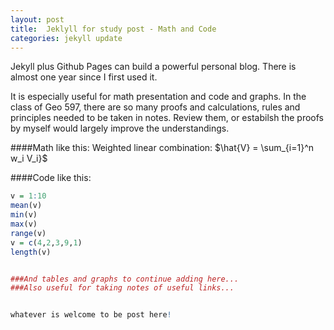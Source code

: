 ```yaml
---
layout: post
title:  Jeklyll for study post - Math and Code
categories: jekyll update
---
```


Jekyll plus Github Pages can build a powerful personal blog. There is almost one year since I first used it.

It is especially useful for math presentation and code and graphs. In the class of Geo 597, there are so many proofs and calculations, rules and principles needed to be taken in notes. Review them, or estabilsh the proofs by myself would largely improve the understandings.

####Math like this:
Weighted linear combination:
$\hat{V} = \sum_{i=1}^n w_i V_i}$


####Code like this:
```r
v = 1:10
mean(v)
min(v)
max(v)
range(v)
v = c(4,2,3,9,1)
length(v)


###And tables and graphs to continue adding here...
###Also useful for taking notes of useful links...


whatever is welcome to be post here! 